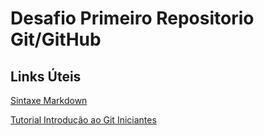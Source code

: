 # Desafio Primeiro Repositorio Git/GitHub
## Links Úteis
[Sintaxe Markdown](https://www.markdownguide.org/basic-syntax/)

[Tutorial Introdução ao Git Iniciantes](https://www.hostinger.com.br/tutoriais/tutorial-do-git-basics-introducao)
